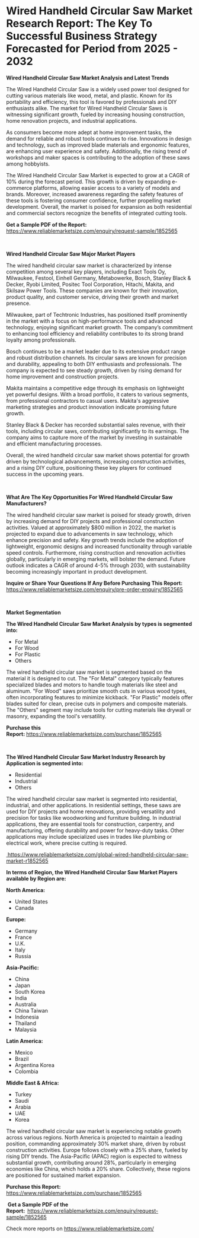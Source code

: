 <p><h1>Wired Handheld Circular Saw Market Research Report: The Key To Successful Business Strategy Forecasted for Period from 2025 - 2032</h1></p><p><strong>Wired Handheld Circular Saw Market Analysis and Latest Trends</strong></p>
<p><p>The Wired Handheld Circular Saw is a widely used power tool designed for cutting various materials like wood, metal, and plastic. Known for its portability and efficiency, this tool is favored by professionals and DIY enthusiasts alike. The market for Wired Handheld Circular Saws is witnessing significant growth, fueled by increasing housing construction, home renovation projects, and industrial applications.</p><p>As consumers become more adept at home improvement tasks, the demand for reliable and robust tools continues to rise. Innovations in design and technology, such as improved blade materials and ergonomic features, are enhancing user experience and safety. Additionally, the rising trend of workshops and maker spaces is contributing to the adoption of these saws among hobbyists.</p><p>The Wired Handheld Circular Saw Market is expected to grow at a CAGR of 10% during the forecast period. This growth is driven by expanding e-commerce platforms, allowing easier access to a variety of models and brands. Moreover, increased awareness regarding the safety features of these tools is fostering consumer confidence, further propelling market development. Overall, the market is poised for expansion as both residential and commercial sectors recognize the benefits of integrated cutting tools.</p></p>
<p><strong>Get a Sample PDF of the Report:&nbsp;</strong> <a href="https://www.reliablemarketsize.com/enquiry/request-sample/1852565?utm_campaign=2472&utm_medium=2&utm_source=Github&utm_content=ia&utm_term=28022025&utm_id=wired-handheld-circular-saw">https://www.reliablemarketsize.com/enquiry/request-sample/1852565</a></p>
<p>&nbsp;</p>
<p><strong>Wired Handheld Circular Saw Major Market Players</strong></p>
<p><p>The wired handheld circular saw market is characterized by intense competition among several key players, including Exact Tools Oy, Milwaukee, Festool, Einhell Germany, Metabowerke, Bosch, Stanley Black & Decker, Ryobi Limited, Positec Tool Corporation, Hitachi, Makita, and Skilsaw Power Tools. These companies are known for their innovation, product quality, and customer service, driving their growth and market presence.</p><p>Milwaukee, part of Techtronic Industries, has positioned itself prominently in the market with a focus on high-performance tools and advanced technology, enjoying significant market growth. The company’s commitment to enhancing tool efficiency and reliability contributes to its strong brand loyalty among professionals.</p><p>Bosch continues to be a market leader due to its extensive product range and robust distribution channels. Its circular saws are known for precision and durability, appealing to both DIY enthusiasts and professionals. The company is expected to see steady growth, driven by rising demand for home improvement and construction projects.</p><p>Makita maintains a competitive edge through its emphasis on lightweight yet powerful designs. With a broad portfolio, it caters to various segments, from professional contractors to casual users. Makita's aggressive marketing strategies and product innovation indicate promising future growth.</p><p>Stanley Black & Decker has recorded substantial sales revenue, with their tools, including circular saws, contributing significantly to its earnings. The company aims to capture more of the market by investing in sustainable and efficient manufacturing processes.</p><p>Overall, the wired handheld circular saw market shows potential for growth driven by technological advancements, increasing construction activities, and a rising DIY culture, positioning these key players for continued success in the upcoming years.</p></p>
<p>&nbsp;</p>
<p><strong>What Are The Key Opportunities For Wired Handheld Circular Saw Manufacturers?</strong></p>
<p><p>The wired handheld circular saw market is poised for steady growth, driven by increasing demand for DIY projects and professional construction activities. Valued at approximately $800 million in 2022, the market is projected to expand due to advancements in saw technology, which enhance precision and safety. Key growth trends include the adoption of lightweight, ergonomic designs and increased functionality through variable speed controls. Furthermore, rising construction and renovation activities globally, particularly in emerging markets, will bolster the demand. Future outlook indicates a CAGR of around 4-5% through 2030, with sustainability becoming increasingly important in product development.</p></p>
<p><strong>Inquire or Share Your Questions If Any Before Purchasing This Report:</strong> <a href="https://www.reliablemarketsize.com/enquiry/pre-order-enquiry/1852565?utm_campaign=2472&utm_medium=2&utm_source=Github&utm_content=ia&utm_term=28022025&utm_id=wired-handheld-circular-saw">https://www.reliablemarketsize.com/enquiry/pre-order-enquiry/1852565</a></p>
<p>&nbsp;</p>
<p><strong>Market Segmentation</strong></p>
<p><strong>The Wired Handheld Circular Saw Market Analysis by types is segmented into:</strong></p>
<p><ul><li>For Metal</li><li>For Wood</li><li>For Plastic</li><li>Others</li></ul></p>
<p><p>The wired handheld circular saw market is segmented based on the material it is designed to cut. The "For Metal" category typically features specialized blades and motors to handle tough materials like steel and aluminum. "For Wood" saws prioritize smooth cuts in various wood types, often incorporating features to minimize kickback. "For Plastic" models offer blades suited for clean, precise cuts in polymers and composite materials. The "Others" segment may include tools for cutting materials like drywall or masonry, expanding the tool's versatility.</p></p>
<p><strong>Purchase this Report:&nbsp;</strong><a href="https://www.reliablemarketsize.com/purchase/1852565?utm_campaign=2472&utm_medium=2&utm_source=Github&utm_content=ia&utm_term=28022025&utm_id=wired-handheld-circular-saw">https://www.reliablemarketsize.com/purchase/1852565</a></p>
<p>&nbsp;</p>
<p><strong>The Wired Handheld Circular Saw Market Industry Research by Application is segmented into:</strong></p>
<p><ul><li>Residential</li><li>Industrial</li><li>Others</li></ul></p>
<p><p>The wired handheld circular saw market is segmented into residential, industrial, and other applications. In residential settings, these saws are used for DIY projects and home renovations, providing versatility and precision for tasks like woodworking and furniture building. In industrial applications, they are essential tools for construction, carpentry, and manufacturing, offering durability and power for heavy-duty tasks. Other applications may include specialized uses in trades like plumbing or electrical work, where precise cutting is required.</p></p>
<p><a href="https://www.reliablemarketsize.com/global-wired-handheld-circular-saw-market-r1852565?utm_campaign=2472&utm_medium=2&utm_source=Github&utm_content=ia&utm_term=28022025&utm_id=wired-handheld-circular-saw">&nbsp;https://www.reliablemarketsize.com/global-wired-handheld-circular-saw-market-r1852565</a></p>
<p><strong>In terms of Region, the Wired Handheld Circular Saw Market Players available by Region are:</strong></p>
<p>
    <p> <strong> North America: </strong>
        <ul>
            <li>United States</li>
            <li>Canada</li>
        </ul>
        </p> 
    <p> <strong> Europe: </strong>
        <ul>
            <li>Germany</li>
            <li>France</li>
            <li>U.K.</li>
            <li>Italy</li>
            <li>Russia</li>
        </ul>
        </p> 
    <p> <strong> Asia-Pacific: </strong>
        <ul>
            <li>China</li>
            <li>Japan</li>
            <li>South Korea</li>
            <li>India</li>
            <li>Australia</li>
            <li>China Taiwan</li>
            <li>Indonesia</li>
            <li>Thailand</li>
            <li>Malaysia</li>
        </ul>
        </p> 
    <p> <strong> Latin America: </strong>
        <ul>
            <li>Mexico</li>
            <li>Brazil</li>
            <li>Argentina Korea</li>
            <li>Colombia</li>
        </ul>
        </p> 
    <p> <strong> Middle East & Africa: </strong>
        <ul>
            <li>Turkey</li>
            <li>Saudi</li>
            <li>Arabia</li>
            <li>UAE</li>
            <li>Korea</li>
        </ul>
    </p>
    </p>
<p><p>The wired handheld circular saw market is experiencing notable growth across various regions. North America is projected to maintain a leading position, commanding approximately 30% market share, driven by robust construction activities. Europe follows closely with a 25% share, fueled by rising DIY trends. The Asia-Pacific (APAC) region is expected to witness substantial growth, contributing around 28%, particularly in emerging economies like China, which holds a 20% share. Collectively, these regions are positioned for sustained market expansion.</p></p>
<p><strong>Purchase this Report: </strong><a href="https://www.reliablemarketsize.com/purchase/1852565?utm_campaign=2472&utm_medium=2&utm_source=Github&utm_content=ia&utm_term=28022025&utm_id=wired-handheld-circular-saw">https://www.reliablemarketsize.com/purchase/1852565</a></p>
<p>&nbsp;<strong>Get a Sample PDF of the Report:&nbsp;&nbsp;</strong><a href="https://www.reliablemarketsize.com/enquiry/request-sample/1852565?utm_campaign=2472&utm_medium=2&utm_source=Github&utm_content=ia&utm_term=28022025&utm_id=wired-handheld-circular-saw">https://www.reliablemarketsize.com/enquiry/request-sample/1852565</a></p>
<p><strong></strong></p>
<p>Check more reports on <a href="https://www.reliablemarketsize.com/?utm_campaign=2472&utm_medium=2&utm_source=Github&utm_content=ia&utm_term=28022025&utm_id=wired-handheld-circular-saw">https://www.reliablemarketsize.com/</a></p>